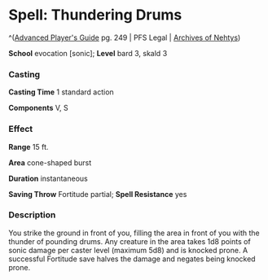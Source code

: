 # Spell: Thundering Drums

^([Advanced Player's Guide][ss-thundering-drums] pg. 249 | PFS Legal | [Archives of Nehtys][sn-thundering-drums])

**School** evocation [sonic]; **Level** bard 3, skald 3

### Casting

**Casting Time** 1 standard action

**Components** V, S

### Effect

**Range** 15 ft.

**Area** cone-shaped burst

**Duration** instantaneous

**Saving Throw** Fortitude partial; **Spell Resistance** yes

### Description

You strike the ground in front of you, filling the area in front of you with the thunder of pounding drums. Any creature in the area takes 1d8 points of sonic damage per caster level (maximum 5d8) and is knocked prone. A successful Fortitude save halves the damage and negates being knocked prone.

[ss-thundering-drums]: http://paizo.com/pathfinderRPG/v57
[sn-thundering-drums]: http://www.archivesofnethys.com/SpellDisplay.aspx?ItemName=Thundering%20Drums